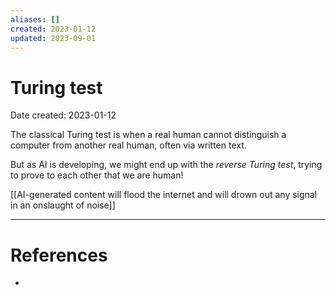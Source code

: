 ```yaml
---
aliases: []
created: 2023-01-12
updated: 2023-09-01
---
```


# Turing test
Date created: 2023-01-12

The classical Turing test is when a real human cannot distinguish a computer from another real human, often via written text.

But as AI is developing, we might end up with the *reverse Turing test*, trying to prove to each other that we are human!

[[AI-generated content will flood the internet and will drown out any signal in an onslaught of noise]]

---
# References
* 